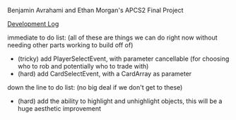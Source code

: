 Benjamin Avrahami and Ethan Morgan's APCS2 Final Project

[Development Log](https://github.com/emorgan00/CatanLite/blob/master/devlog.md)

immediate to do list: (all of these are things we can do right now without needing other parts working to build off of)
  * (tricky) add PlayerSelectEvent, with parameter cancellable (for choosing who to rob and potentially who to trade with)
  * (hard) add CardSelectEvent, with a CardArray as parameter

down the line to do list: (no big deal if we don't get to these)
  * (hard) add the ability to highlight and unhighlight objects, this will be a huge aesthetic improvement